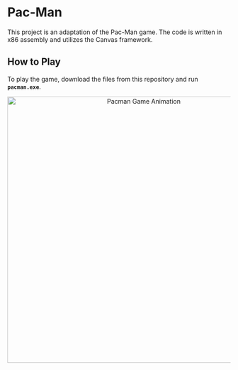 # Pac-Man 

This project is an adaptation of the Pac-Man game. The code is written in x86 assembly and utilizes the Canvas framework.

## How to Play

To play the game, download the files from this repository and run **`pacman.exe`**.

<p align="center">
  <img src="assets/pacman.gif" alt="Pacman Game Animation" width="600"/>
</p>

